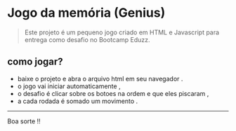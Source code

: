 # Jogo da memória (Genius)

>Este projeto é um pequeno jogo criado em HTML e Javascript para entrega como desafio no Bootcamp Eduzz.

## como jogar?
* baixe o projeto e abra o arquivo html em seu navegador .
* o jogo vai iniciar automaticamente , 
* o desafio é clicar sobre os botoes na ordem e que eles piscaram , 
* a cada rodada é somado um movimento .
---
Boa sorte !!
